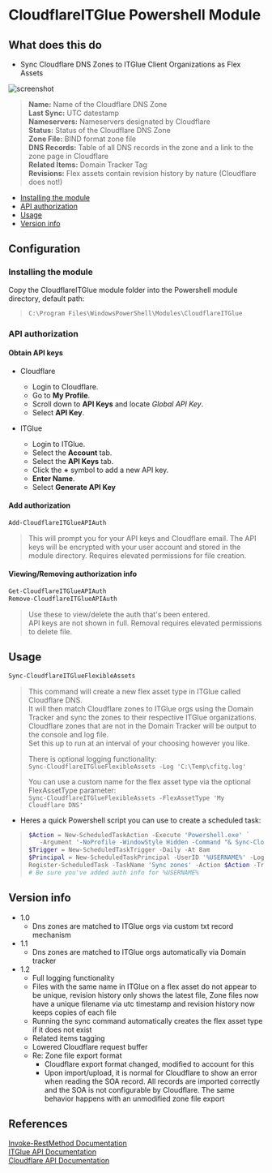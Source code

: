 # CloudflareITGlue Powershell Module

## What does this do

- Sync Cloudflare DNS Zones to ITGlue Client Organizations as Flex Assets

![screenshot](https://user-images.githubusercontent.com/43423017/60233728-61630700-9856-11e9-899c-54178c746463.png)

>**Name:** Name of the Cloudflare DNS Zone  
>**Last Sync:** UTC datestamp  
>**Nameservers:** Nameservers designated by Cloudflare  
>**Status:** Status of the Cloudflare DNS Zone  
>**Zone File:** BIND format zone file  
>**DNS Records:** Table of all DNS records in the zone and a link to the zone page in Cloudflare  
>**Related Items:** Domain Tracker Tag  
>**Revisions:** Flex assets contain revision history by nature (Cloudflare does not!)  

- [Installing the module](#Installing-the-module)
- [API authorization](#API-Authorization)
- [Usage](#Usage)
- [Version info](#Version-History)

## Configuration

### Installing the module

Copy the CloudflareITGlue module folder into the Powershell module directory, default path:  
>`C:\Program Files\WindowsPowerShell\Modules\CloudflareITGlue`

### API authorization

#### Obtain API keys

- Cloudflare
  - Login to Cloudflare.
  - Go to **My Profile**.
  - Scroll down to **API Keys** and locate _Global API Key_.
  - Select **API Key**.

- ITGlue
  - Login to ITGlue.
  - Select the **Account** tab.
  - Select the **API Keys** tab.
  - Click the **+** symbol to add a new API key.
  - **Enter Name**.
  - Select **Generate API Key**

#### Add authorization

```powershell
Add-CloudflareITGlueAPIAuth
```

>This will prompt you for your API keys and Cloudflare email. The API keys will be encrypted with your user account and stored in the module directory. Requires elevated permissions for file creation.  

#### Viewing/Removing authorization info

```powershell
Get-CloudflareITGlueAPIAuth
Remove-CloudflareITGlueAPIAuth
```

>Use these to view/delete the auth that's been entered.  
>API keys are not shown in full. Removal requires elevated permissions to delete file.  

## Usage

```powershell
Sync-CloudflareITGlueFlexibleAssets
```

>This command will create a new flex asset type in ITGlue called Cloudflare DNS.  
>It will then match Cloudflare zones to ITGlue orgs using the Domain Tracker and sync the zones to their respective ITGlue organizations.  
>Cloudflare zones that are not in the Domain Tracker will be output to the console and log file.  
>Set this up to run at an interval of your choosing however you like.  
>
>There is optional logging functionality:  
>`Sync-CloudflareITGlueFlexibleAssets -Log 'C:\Temp\cfitg.log'`  
>
>You can use a custom name for the flex asset type via the optional FlexAssetType parameter:  
>`Sync-CloudflareITGlueFlexibleAssets -FlexAssetType 'My Cloudflare DNS'`  

- Heres a quick Powershell script you can use to create a scheduled task:  

>```powershell
>$Action = New-ScheduledTaskAction -Execute 'Powershell.exe' `
>    -Argument '-NoProfile -WindowStyle Hidden -Command "& Sync-CloudflareITGlueFlexibleAssets -Log C:\Temp\cfitg.log"'
>$Trigger = New-ScheduledTaskTrigger -Daily -At 8am
>$Principal = New-ScheduledTaskPrincipal -UserID '%USERNAME%' -LogonType S4U
>Register-ScheduledTask -TaskName 'Sync zones' -Action $Action -Trigger $Trigger -Principal $Principal
># Be sure you've added auth info for %USERNAME%
>```

## Version info

- 1.0
  - Dns zones are matched to ITGlue orgs via custom txt record mechanism
- 1.1
  - Dns zones are matched to ITGlue orgs automatically via Domain tracker
- 1.2
  - Full logging functionality
  - Files with the same name in ITGlue on a flex asset do not appear to be unique, revision history only shows the latest file, Zone files now have a unique filename via utc timestamp and revision history now keeps copies of each file
  - Running the sync command automatically creates the flex asset type if it does not exist
  - Related items tagging
  - Lowered Cloudflare request buffer
  - Re: Zone file export format
    - Cloudflare export format changed, modified to account for this
    - Upon import/upload, it is normal for Cloudflare to show an error when reading the SOA record. All records are imported correctly and the SOA is not configurable by Cloudflare. The same behavior happens with an unmodified zone file export

## References

[Invoke-RestMethod Documentation](https://docs.microsoft.com/en-us/powershell/module/microsoft.powershell.utility/invoke-restmethod/)  
[ITGlue API Documentation](https://api.itglue.com/developer/)  
[Cloudflare API Documentation](https://api.cloudflare.com/)  
